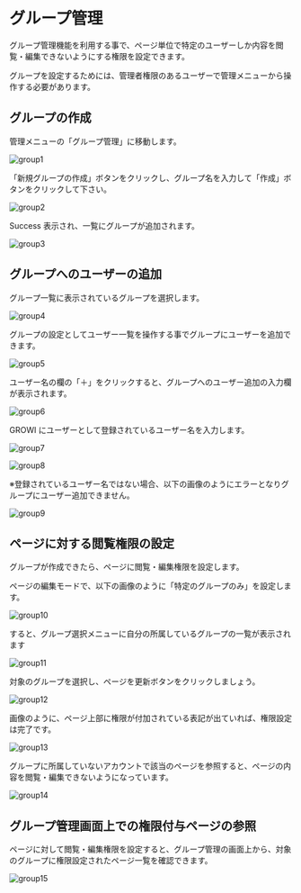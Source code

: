 # グループ管理

グループ管理機能を利用する事で、ページ単位で特定のユーザーしか内容を閲覧・編集できないようにする権限を設定できます。

グループを設定するためには、管理者権限のあるユーザーで管理メニューから操作する必要があります。

## グループの作成

管理メニューの「グループ管理」に移動します。

![group1](./images/group1.png)

「新規グループの作成」ボタンをクリックし、グループ名を入力して「作成」ボタンをクリックして下さい。

![group2](./images/group2.png)

Success 表示され、一覧にグループが追加されます。

![group3](./images/group3.png)

## グループへのユーザーの追加

グループ一覧に表示されているグループを選択します。

![group4](./images/group4.png)

グループの設定としてユーザー一覧を操作する事でグループにユーザーを追加できます。

![group5](./images/group5.png)

ユーザー名の欄の「＋」をクリックすると、グループへのユーザー追加の入力欄が表示されます。

![group6](./images/group6.png)

GROWI にユーザーとして登録されているユーザー名を入力します。

![group7](./images/group7.png)

![group8](./images/group8.png)

※登録されているユーザー名ではない場合、以下の画像のようにエラーとなりグループにユーザー追加できません。

![group9](./images/group9.png)

## ページに対する閲覧権限の設定

グループが作成できたら、ページに閲覧・編集権限を設定します。

ページの編集モードで、以下の画像のように「特定のグループのみ」を設定します。

![group10](./images/group10.png)

すると、グループ選択メニューに自分の所属しているグループの一覧が表示されます

![group11](./images/group11.png)

対象のグループを選択し、ページを更新ボタンをクリックしましょう。

![group12](./images/group12.png)

画像のように、ページ上部に権限が付加されている表記が出ていれば、権限設定は完了です。

![group13](./images/group13.png)

グループに所属していないアカウントで該当のページを参照すると、ページの内容を閲覧・編集できないようになっています。

![group14](./images/group14.png)

## グループ管理画面上での権限付与ページの参照

ページに対して閲覧・編集権限を設定すると、グループ管理の画面上から、対象のグループに権限設定されたページ一覧を確認できます。

![group15](./images/group15.png)

